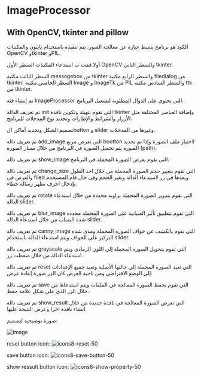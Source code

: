 # ImageProcessor
## With OpenCV, tkinter and pillow

الكود هو برنامج بسيط عبارة عن معالجة الصور، يتم تنفيذه باستخدام بايثون والمكتبات OpenCV وtkinter  وPIL.

أولا قمت ب استدعاء المكتبات السطر الأول  OpenCV والسطر الثاني tkinter. 

السطر الثالث مكتبة messagebox من tkinter والسطر الرابع مكتبة filedialog من tkinter.
السطر الخامس مكتبة Image و ImageTk من PIL والسطر السادس مكتبة ttk من tkinter.

تم إنشاء فئة ImageProcessor التي تحتوي على الدوال المطلوبة لتشغيل البرنامج.

تم تعريف الدالة init التي تقوم بتهيئة وتكوين نافذة tkinter وإضافة العناصر المختلفة مثل الأزرار والشرائط والإطارات وتحديد نوع المدخلات للبرنامج.

تصميم الشكل وتحديد أماكن الbutton  و slider  وغيرها من المدخلات. 

تم تعريف دالة add_image التي تعرض مربع boutton لاختيار ملف الصورة وإذا تم تحديد الصورة يتم تحميل الصورة في البرنامج من خلال مسار الصورة (path).

تم تعريف دالة show_image التي تقوم بعرض الصورة المحملة في البرنامج.

تم تعريف دالة change_size التي تقوم بتغيير حجم الصورة المحملة من خلال اخذ الطول والعرض في filed وبعدها في زر لاستدعاء الدالة وتغير الحجم وفي حال قام المستخدم بإدخال احرف تظهر رسالة خطاء.

تم تعريف دالة rotate التي تقوم بتدوير الصورة المحملة بزاوية محددة من خلال استدعاء الدالة slider.

تم تعريف دالة blur_image التي تقوم بتطبيق تأثير الضبابية على الصورة المحملة محددة شدة الضباب من خلال استدعاء الدالة slider. 

تم تعريف دالة canny_image التي تقوم بالكشف عن حواف الصورة المحملة ومدى شدة التركيز على الحواف ويتم استدعاء الدالة باستخدام slider.

تم تعريف دالة grayscale التي تقوم بتحويل الصورة المحملة إلى اللون الرمادي ويتم استدعاء الدالة من خلال ضغطت زر.

تم تعريف دالة reset التي تعيد الصورة المحملة إلى حالتها الأصلية وتعيد جميع الإعدادات إلى الوضع الافتراضي ومن ناحية العرض كان الزر صورة إعادة عرض.

تم تعريف دالة save التي تقوم بحفظ الصورة المعالجة في الملفات ويتم استدعاها من خلال الزر الذي على شكل علامة حفظ.

تم تعريف دالة show_result التي تعرض الصورة المعالجة في نافذة جديدة من خلال انشاء نافذة اخرا وعرض النتيجة عليها.

صورة توضيحية لتصميم:

![image](https://github.com/MrSanad26/ImageProcessor/assets/98082864/60fff6e9-835f-42e5-9bd8-7c4a450347d9)


reset button icon:
![icons8-reset-50](https://github.com/MrSanad26/ImageProcessor/assets/98082864/36a7d687-f775-403f-b4d7-b73fd0e08c27)

save button icon:
![icons8-save-button-50](https://github.com/MrSanad26/ImageProcessor/assets/98082864/b6e63b0e-034c-4d14-af60-74d7393194d6)

show ressult button icon:
![icons8-show-property-50](https://github.com/MrSanad26/ImageProcessor/assets/98082864/eb0cb826-dc14-4b5a-bb43-a8a686e0f24b)



